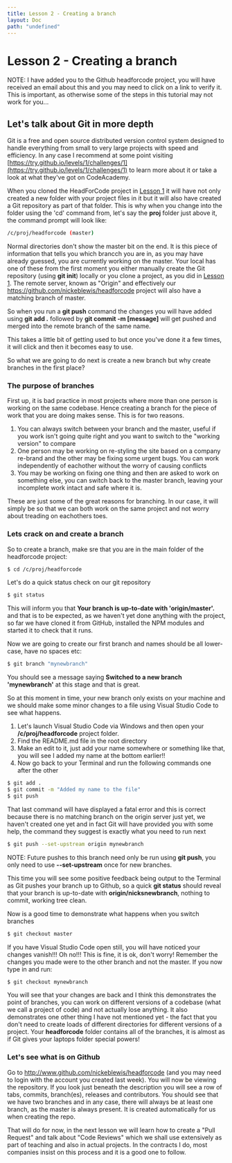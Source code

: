 ```yaml
---
title: Lesson 2 - Creating a branch
layout: Doc
path: "undefined"
---
```


# Lesson 2 - Creating a branch

NOTE: I have added you to the Github headforcode project, you will have received an email about this and you may need to click on a link to verify it. This is important, as otherwise some 
of the steps in this tutorial may not work for you...

## Let's talk about Git in more depth

Git is a free and open source distributed version control system designed to handle everything from small to very large projects with speed and efficiency. In any case I recommend at some point 
visiting [https://try.github.io/levels/1/challenges/1](https://try.github.io/levels/1/challenges/1) to learn more about it or take a look at what they've got on CodeAcademy.

When you cloned the HeadForCode project in [Lesson 1](/lesson1) it will have not only created a new folder with your project files in it but it will also have created a Git repository as part of that 
folder. This is why when you change into the folder using the 'cd' command from, let's say the **proj** folder just above it, the command prompt will look like:

```bash
/c/proj/headforcode (master)
```

Normal directories don't show the master bit on the end. It is this piece of information that tells you which brancch you are in, as you may have already guessed, you are currently working on 
the master. Your local has one of these from the first moment you either manually create the Git repository (using **git init**) locally or you clone a project, as you did in [Lesson 1](lesson1).
The remote server, known as "Origin" and effectively our https://github.com/nickeblewis/headforcode project will also have a matching branch of master.

So when you run a **git push** command the changes you will have added using **git add .** followed by **git commit -m [message]** will get pushed and merged into the remote branch of the same name.

This takes a little bit of getting used to but once you've done it a few times, it will click and then it becomes easy to use.

So what we are going to do next is create a new branch but why create branches in the first place?

### The purpose of branches

First up, it is bad practice in most projects where more than one person is working on the same codebase. Hence creating a branch for the piece of work that you are doing makes sense. This is for 
two reasons.

1. You can always switch between your branch and the master, useful if you work isn't going quite right and you want to switch to the "working version" to compare
2. One person may be working on re-styling the site based on a company re-brand and the other may be fixing some urgent bugs. You can work independently of eachother without the worry of causing conflicts
3. You may be working on fixing one thing and then are asked to work on something else, you can switch back to the master branch, leaving your incomplete work intact and safe where it is.

These are just some of the great reasons for branching. In our case, it will simply be so that we can both work on the same project and not worry about treading on eachothers toes. 

### Lets crack on and create a branch

So to create a branch, make sre that you are in the main folder of the headforcode project:

```bash
$ cd /c/proj/headforcode
```

Let's do a quick status check on our git repository

```bash
$ git status
```

This will inform you that **Your branch is up-to-date with 'origin/master'.** and that is to be expected, as we haven't yet done anything with the project, so far we have cloned it from GitHub, 
installed the NPM modules and started it to check that it runs.

Now we are going to create our first branch and names should be all lower-case, have no spaces etc:

```bash
$ git branch "mynewbranch"
```

You should see a message saying **Switched to a new branch 'mynewbranch'** at this stage and that is great.

So at this moment in time, your new branch only exists on your machine and we should make some minor changes to a file using Visual Studio Code to see what happens. 

1. Let's launch Visual Studio Code via Windows and then open your **/c/proj/headforcode** project folder.
2. Find the README.md file in the root directory 
3. Make an edit to it, just add your name somewhere or something like that, you will see I added my name at the bottom earlier!!
4. Now go back to your Terminal and run the following commands one after the other

```bash
$ git add .
$ git commit -m "Added my name to the file"
$ git push
```

That last command will have displayed a fatal error and this is correct because there is no matching branch on the origin server just yet, we haven't created one yet and in fact Git will have 
provided you with some help, the command they suggest is exactly what you need to run next

```bash
$ git push --set-upstream origin mynewbranch
```

NOTE: Future pushes to this branch need only be run using **git push**, you only need to use **--set-upstream** once for new branches.

This time you will see some positive feedback being output to the Terminal as Git pushes your branch up to Github, so a quick **git status** should reveal that your branch is up-to-date with 
__origin/nicksnewbranch__, nothing to commit, working tree clean.

Now is a good time to demonstrate what happens when you switch branches

```bash
$ git checkout master
```

If you have Visual Studio Code open still, you will have noticed your changes vanish!!! Oh no!!! This is fine, it is ok, don't worry! Remember the changes you made were to the other branch and not the 
master. If you now type in and run:

```bash
$ git checkout mynewbranch
```

You will see that your changes are back and I think this demonstrates the point of branches, you can work on different versions of a codebase (what we call a project of code) and not actually lose anything. 
It also demonstrates one other thing I have not mentioned yet - the fact that you don't need to create loads of different directories for different versions of a project. Your **headforcode** folder contains all of the branches, it is almost as if Git gives your laptops folder special powers!

### Let's see what is on Github

Go to http://www.github.com/nickeblewis/headforcode (and you may need to login with the account you created last week). You will now be viewing the repository. If you look just beneath the description 
you will see a row of tabs, commits, branch(es), releases and contributors. You should see that we have two branches and in any case, there will always be at least one branch, as the master is always present. It is created automatically for us when creating the repo.

That will do for now, in the next lesson we will learn how to create a "Pull Request" and talk about "Code Reviews" which we shall use extensively as part of teaching and also in actual projects. In the contracts I do, most companies insist on this process and it is a good one to follow.







